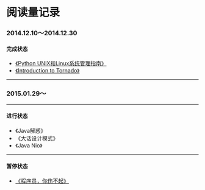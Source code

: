阅读量记录
===

### 2014.12.10～2014.12.30

#### 完成状态

- [《Python UNIX和Linux系统管理指南》](http://book.douban.com/subject/4031965/)
- [《Introduction to Tornado》](http://book.douban.com/subject/7906788/)

---

### 2015.01.29～

---

#### 进行状态

- 《Java解惑》
- 《大话设计模式》
- 《Java Nio》

----

#### 暂停状态

- [《程序员，你伤不起》](http://book.douban.com/subject/24851357/)

